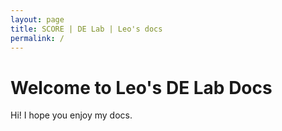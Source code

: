 ```yaml
---
layout: page
title: SCORE | DE Lab | Leo's docs
permalink: /
---
```


# Welcome to Leo's DE Lab Docs

Hi!  I hope you enjoy my docs.
